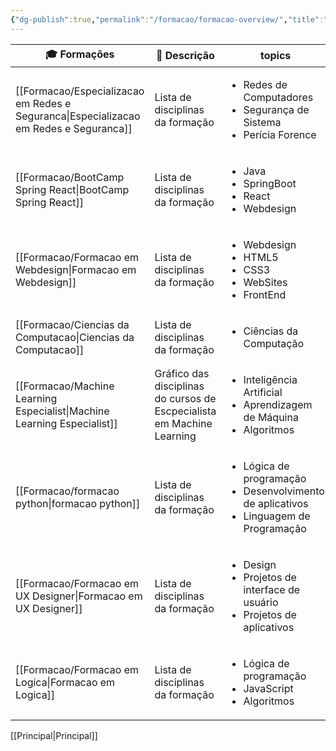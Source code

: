 ```yaml
---
{"dg-publish":true,"permalink":"/formacao/formacao-overview/","title":"Minhas Formações","pinned":true,"contentClasses":"cards cards-cols-3","noteIcon":"default","updated":"2025-07-20T22:59:04.072-03:00"}
---
```



<!-- QueryToSerialize: TABLE WITHOUT ID file.link AS "🎓 Formações", dg-metatags.description AS "📄 Descrição", topics FROM #Formação WHERE dg-publish SORT file.mtime DESC LIMIT 10 -->
<!-- SerializedQuery: TABLE WITHOUT ID file.link AS "🎓 Formações", dg-metatags.description AS "📄 Descrição", topics FROM #Formação WHERE dg-publish SORT file.mtime DESC LIMIT 10 -->

| 🎓 Formações                                                                             | 📄 Descrição                                                           | topics                                                                                                          |
| ---------------------------------------------------------------------------------------- | ---------------------------------------------------------------------- | --------------------------------------------------------------------------------------------------------------- |
| [[Formacao/Especializacao em Redes e Seguranca\|Especializacao em Redes e Seguranca]] | Lista de disciplinas da formação                                       | <ul><li>Redes de Computadores</li><li>Segurança de Sistema</li><li>Perícia Forence</li></ul>                    |
| [[Formacao/BootCamp Spring React\|BootCamp Spring React]]                             | Lista de disciplinas da formação                                       | <ul><li>Java</li><li>SpringBoot</li><li>React</li><li>Webdesign</li></ul>                                       |
| [[Formacao/Formacao em Webdesign\|Formacao em Webdesign]]                             | Lista de disciplinas da formação                                       | <ul><li>Webdesign</li><li>HTML5</li><li>CSS3</li><li>WebSites</li><li>FrontEnd</li></ul>                        |
| [[Formacao/Ciencias da Computacao\|Ciencias da Computacao]]                           | Lista de disciplinas da formação                                       | <ul><li>Ciências da Computação</li></ul>                                                                        |
| [[Formacao/Machine Learning Especialist\|Machine Learning Especialist]]               | Gráfico das disciplinas do cursos de Escpecialista em Machine Learning | <ul><li>Inteligência Artificial</li><li>Aprendizagem de Máquina</li><li>Algoritmos</li></ul>                    |
| [[Formacao/formacao python\|formacao python]]                                         | Lista de disciplinas da formação                                       | <ul><li>Lógica de programação</li><li>Desenvolvimento de aplicativos</li><li>Linguagem de Programação</li></ul> |
| [[Formacao/Formacao em UX Designer\|Formacao em UX Designer]]                         | Lista de disciplinas da formação                                       | <ul><li>Design</li><li>Projetos de interface de usuário</li><li>Projetos de aplicativos</li></ul>               |
| [[Formacao/Formacao em Logica\|Formacao em Logica]]                                   | Lista de disciplinas da formação                                       | <ul><li>Lógica de programação</li><li>JavaScript</li><li>Algoritmos</li></ul>                                   |
<!-- SerializedQuery END -->

[[Principal\|Principal]]
